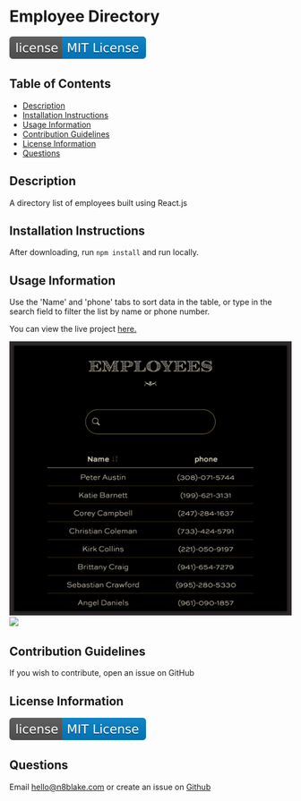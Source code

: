 # Employee Directory

<a href="https://opensource.org/licenses"><img src="badge.svg" /></a>

## Table of Contents
* [Description](#description)
* [Installation Instructions](#installation-instructions)
* [Usage Information](#usage-information)
* [Contribution Guidelines](#contribution-guidelines)
* [License Information](#license-information)
* [Questions](#questions)

## Description
A directory list of employees built using React.js

## Installation Instructions
After downloading, run ```npm install``` and run locally.

## Usage Information
Use the 'Name' and 'phone' tabs to sort data in the table, or type in the search field to filter the list by name or phone number.

You can view the live project [here.](https://n8blake.github.io/employee-directory/)

<img src="./demos/screen_1.png" >

<img src="./demos/demo_1.gif" height="512">

## Contribution Guidelines
If you wish to contribute, open an issue on GitHub

## License Information

<a href="https://opensource.org/licenses"><img src="badge.svg" /></a>


		

## Questions
Email [hello@n8blake.com](mailto:hello@n8blake.com)
or create an issue on [Github](https://github.com/n8blake)  
